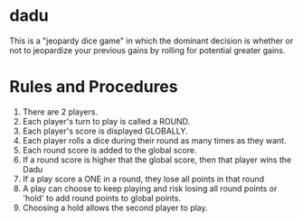 # dadu
This is a "jeopardy dice game" in which the dominant decision is whether or not to jeopardize your previous gains by rolling for potential greater gains. 

# Rules and Procedures
1. There are 2 players.
2. Each player's turn to play is called a ROUND.
3. Each player's score is displayed GLOBALLY. 
4. Each player rolls a dice during their round as many times as they want.
5. Each round score is added to the global score.
6. If a round score is higher that the global score, then that player wins the Dadu
7. If a play score a ONE in a round, they lose all points in that round
8. A play can choose to keep playing and risk losing all round points or 'hold' to add round points to global points.
9. Choosing a hold allows the second player to play.
